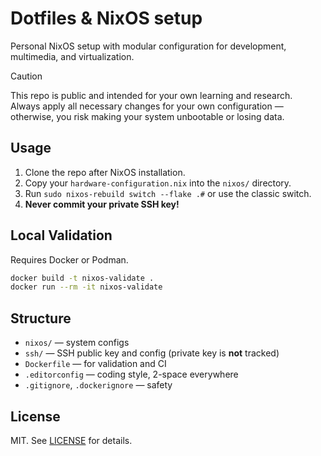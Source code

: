 # Dotfiles & NixOS setup

Personal NixOS setup with modular configuration for development, multimedia, and virtualization.

> [!CAUTION]
> This repo is public and intended for your own learning and research.  
> Always apply all necessary changes for your own configuration —  
> otherwise, you risk making your system unbootable or losing data.

## Usage

1. Clone the repo after NixOS installation.
2. Copy your `hardware-configuration.nix` into the `nixos/` directory.
3. Run `sudo nixos-rebuild switch --flake .#` or use the classic switch.
4. **Never commit your private SSH key!**

## Local Validation

Requires Docker or Podman.

```bash
docker build -t nixos-validate .
docker run --rm -it nixos-validate
```

## Structure

- `nixos/` — system configs
- `ssh/` — SSH public key and config (private key is **not** tracked)
- `Dockerfile` — for validation and CI
- `.editorconfig` — coding style, 2-space everywhere
- `.gitignore`, `.dockerignore` — safety

## License

MIT. See [LICENSE](LICENSE) for details.